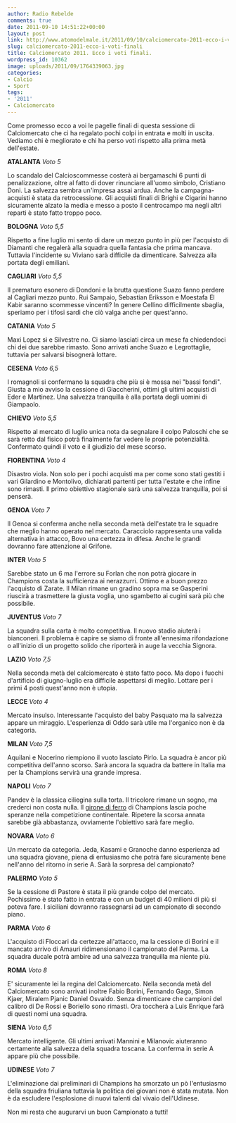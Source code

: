 ```yaml
---
author: Radio Rebelde
comments: true
date: 2011-09-10 14:51:22+00:00
layout: post
link: http://www.atomodelmale.it/2011/09/10/calciomercato-2011-ecco-i-voti-finali/
slug: calciomercato-2011-ecco-i-voti-finali
title: Calciomercato 2011. Ecco i voti finali.
wordpress_id: 10362
image: uploads/2011/09/1764339063.jpg
categories:
- Calcio
- Sport
tags:
- '2011'
- Calciomercato
---
```


Come promesso ecco a voi le pagelle finali di questa sessione di Calciomercato che ci ha regalato pochi colpi in entrata e molti in uscita. Vediamo chi è megliorato e chi ha perso voti rispetto alla prima metà dell'estate.

**ATALANTA** _Voto 5_

Lo scandalo del Calcioscommesse costerà ai bergamaschi 6 punti di penalizzazione, oltre al fatto di dover rinunciare all'uomo simbolo, Cristiano Doni. La salvezza sembra un'impresa assai ardua. Anche la campagna-acquisti è stata da retrocessione. Gli acquisti finali di Brighi e Cigarini hanno sicuramente alzato la media e messo a posto il centrocampo ma negli altri reparti è stato fatto troppo poco.

**BOLOGNA** _Voto 5,5_

Rispetto a fine luglio mi sento di dare un mezzo punto in più per l'acquisto di Diamanti che regalerà alla squadra quella fantasia che prima mancava. Tuttavia l'incidente su Viviano sarà difficile da dimenticare. Salvezza alla portata degli emiliani.

**CAGLIARI** _Voto 5,5_

Il prematuro esonero di Dondoni e la brutta questione Suazo fanno perdere al Cagliari mezzo punto.
Rui Sampaio, Sebastian Eriksson e Moestafa El Kabir saranno scommesse vincenti? In genere Cellino difficilmente sbaglia, speriamo per i tifosi sardi che ciò valga anche per quest'anno.

**CATANIA** _Voto 5_

Maxi Lopez sì e Silvestre no. Ci siamo lasciati circa un mese fa chiedendoci chi dei due sarebbe rimasto. Sono arrivati anche Suazo e Legrottaglie, tuttavia per salvarsi bisognerà lottare.

**CESENA** _Voto 6,5_

I romagnoli si confermano la squadra che più si è mossa nei "bassi fondi". Giusta a mio avviso la cessione di Giaccherini, ottimi gli ultimi acquisti di Eder e Martinez. Una salvezza tranquilla è alla portata degli uomini di Giampaolo.

**CHIEVO** _Voto 5,5_

Rispetto al mercato di luglio unica nota da segnalare il colpo Paloschi che se sarà retto dal fisico potrà finalmente far vedere le proprie potenzialità. Confermato quindi il voto e il giudizio del mese scorso.

**FIORENTINA** _Voto 4_

Disastro viola. Non solo per i pochi acquisti ma per come sono stati gestiti i vari Gilardino e Montolivo, dichiarati partenti per tutta l'estate e che infine sono rimasti. Il primo obiettivo stagionale sarà una salvezza tranquilla, poi si penserà.

**GENOA** _Voto 7_

Il Genoa si conferma anche nella seconda metà dell'estate tra le squadre che meglio hanno operato nel mercato. Caracciolo rappresenta una valida alternativa in attacco, Bovo una certezza in difesa. Anche le grandi dovranno fare attenzione al Grifone.

**INTER** _Voto 5_

Sarebbe stato un 6 ma l'errore su Forlan che non potrà giocare in Champions costa la sufficienza ai nerazzurri. Ottimo e a buon prezzo l'acquisto di Zarate. Il Milan rimane un gradino sopra ma se Gasperini riuscirà a trasmettere la giusta voglia, uno sgambetto ai cugini sarà più che possibile.

**JUVENTUS** _Voto 7_

La squadra sulla carta è molto competitiva. Il nuovo stadio aiuterà i bianconeri. Il problema è capire se siamo di fronte all'ennesima rifondazione o all'inizio di un progetto solido che riporterà in auge la vecchia Signora.

**LAZIO** _Voto 7,5_

Nella seconda metà del calciomercato è stato fatto poco. Ma dopo i fuochi d'artificio di giugno-luglio era difficile aspettarsi di meglio. Lottare per i primi 4 posti quest'anno non è utopia.

**LECCE** _Voto 4_

Mercato insulso. Interessante l'acquisto del baby Pasquato ma la salvezza appare un miraggio. L'esperienza di Oddo sarà utile ma l'organico non è da categoria.

**MILAN** _Voto 7,5_

Aquilani e Nocerino riempiono il vuoto lasciato Pirlo. La squadra è ancor più competitiva dell'anno scorso. Sarà ancora la squadra da battere in Italia ma per la Champions servirà una grande impresa.

**NAPOLI** _Voto 7_

Pandev è la classica ciliegina sulla torta. Il tricolore rimane un sogno, ma crederci non costa nulla. Il [girone di ferro](/2011/08/25/sorteggio-champions-girone-di-ferro-per-il-napoli-meglio-inter-e-milan.html) di Champions lascia poche speranze nella competizione continentale. Ripetere la scorsa annata sarebbe già abbastanza, ovviamente l'obiettivo sarà fare meglio.

**NOVARA** _Voto 6_

Un mercato da categoria. Jeda, Kasami e Granoche danno esperienza ad una squadra giovane, piena di entusiasmo che potrà fare sicuramente bene nell'anno del ritorno in serie A. Sarà la sorpresa del campionato?

**PALERMO** _Voto 5_

Se la cessione di Pastore è stata il più grande colpo del mercato. Pochissimo è stato fatto in entrata e con un budget di 40 milioni di più si poteva fare. I siciliani dovranno rassegnarsi ad un campionato di secondo piano.

**PARMA** _Voto 6_

L'acquisto di Floccari da certezze all'attacco, ma la cessione di Borini e il mancato arrivo di Amauri ridimensionano il campionato del Parma. La squadra ducale potrà ambire ad una salvezza tranquilla ma niente più.

**ROMA** _Voto 8_

E' sicuramente lei la regina del Calciomercato. Nella seconda metà del Calciomercato sono arrivati inoltre Fabio Borini, Fernando Gago, Simon Kjaer, Miralem Pjanic Daniel Osvaldo. Senza dimenticare che campioni del calibro di De Rossi e Boriello sono rimasti. Ora toccherà a Luis Enrique farà di questi nomi una squadra.

**SIENA** _Voto 6,5_

Mercato intelligente. Gli ultimi arrivati Mannini e Milanovic aiuteranno certamente alla salvezza della squadra toscana. La conferma in serie A appare più che possibile.

**UDINESE** _Voto 7_

L'eliminazione dai preliminari di Champions ha smorzato un pò l'entusiasmo della squadra friuliana tuttavia la politica dei giovani non è stata mutata. Non è da escludere l'esplosione di nuovi talenti dal vivaio dell'Udinese.

Non mi resta che augurarvi un buon Campionato a tutti!
